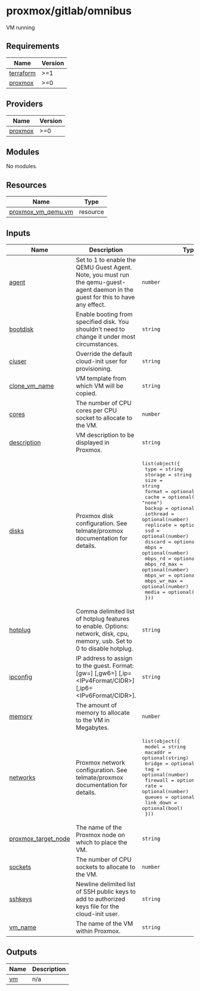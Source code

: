 # proxmox/gitlab/omnibus
VM running

<!-- BEGINNING OF PRE-COMMIT-TERRAFORM DOCS HOOK -->
## Requirements

| Name | Version |
|------|---------|
| <a name="requirement_terraform"></a> [terraform](#requirement\_terraform) | >=1 |
| <a name="requirement_proxmox"></a> [proxmox](#requirement\_proxmox) | >=0 |

## Providers

| Name | Version |
|------|---------|
| <a name="provider_proxmox"></a> [proxmox](#provider\_proxmox) | >=0 |

## Modules

No modules.

## Resources

| Name | Type |
|------|------|
| [proxmox_vm_qemu.vm](https://registry.terraform.io/providers/telmate/proxmox/latest/docs/resources/vm_qemu) | resource |

## Inputs

| Name | Description | Type | Default | Required |
|------|-------------|------|---------|:--------:|
| <a name="input_agent"></a> [agent](#input\_agent) | Set to 1 to enable the QEMU Guest Agent. Note, you must run the qemu-guest-agent daemon in the guest for this to have any effect. | `number` | `0` | no |
| <a name="input_bootdisk"></a> [bootdisk](#input\_bootdisk) | Enable booting from specified disk. You shouldn't need to change it under most circumstances. | `string` | `null` | no |
| <a name="input_ciuser"></a> [ciuser](#input\_ciuser) | Override the default cloud-init user for provisioning. | `string` | n/a | yes |
| <a name="input_clone_vm_name"></a> [clone\_vm\_name](#input\_clone\_vm\_name) | VM template from which VM will be copied. | `string` | n/a | yes |
| <a name="input_cores"></a> [cores](#input\_cores) | The number of CPU cores per CPU socket to allocate to the VM. | `number` | `1` | no |
| <a name="input_description"></a> [description](#input\_description) | VM description to be displayed in Proxmox. | `string` | `null` | no |
| <a name="input_disks"></a> [disks](#input\_disks) | Proxmox disk configuration. See telmate/proxmox documentation for details. | <pre>list(object({<br>    type        = string<br>    storage     = string<br>    size        = string<br>    format      = optional(string, "raw")<br>    cache       = optional(string, "none")<br>    backup      = optional(bool, true)<br>    iothread    = optional(number)<br>    replicate   = optional(number)<br>    ssd         = optional(number)<br>    discard     = optional(string)<br>    mbps        = optional(number)<br>    mbps_rd     = optional(number)<br>    mbps_rd_max = optional(number)<br>    mbps_wr     = optional(number)<br>    mbps_wr_max = optional(number)<br>    media       = optional(string)<br>  }))</pre> | n/a | yes |
| <a name="input_hotplug"></a> [hotplug](#input\_hotplug) | Comma delimited list of hotplug features to enable. Options: network, disk, cpu, memory, usb. Set to 0 to disable hotplug. | `string` | `"0"` | no |
| <a name="input_ipconfig"></a> [ipconfig](#input\_ipconfig) | IP address to assign to the guest. Format: [gw=<GatewayIPv4>] [,gw6=<GatewayIPv6>] [,ip=<IPv4Format/CIDR>] [,ip6=<IPv6Format/CIDR>]. | `string` | `null` | no |
| <a name="input_memory"></a> [memory](#input\_memory) | The amount of memory to allocate to the VM in Megabytes. | `number` | `1024` | no |
| <a name="input_networks"></a> [networks](#input\_networks) | Proxmox network configuration. See telmate/proxmox documentation for details. | <pre>list(object({<br>    model     = string<br>    macaddr   = optional(string)<br>    bridge    = optional(string)<br>    tag       = optional(number)<br>    firewall  = optional(bool)<br>    rate      = optional(number)<br>    queues    = optional(number)<br>    link_down = optional(bool)<br>  }))</pre> | n/a | yes |
| <a name="input_proxmox_target_node"></a> [proxmox\_target\_node](#input\_proxmox\_target\_node) | The name of the Proxmox node on which to place the VM. | `string` | n/a | yes |
| <a name="input_sockets"></a> [sockets](#input\_sockets) | The number of CPU sockets to allocate to the VM. | `number` | `1` | no |
| <a name="input_sshkeys"></a> [sshkeys](#input\_sshkeys) | Newline delimited list of SSH public keys to add to authorized keys file for the cloud-init user. | `string` | n/a | yes |
| <a name="input_vm_name"></a> [vm\_name](#input\_vm\_name) | The name of the VM within Proxmox. | `string` | n/a | yes |

## Outputs

| Name | Description |
|------|-------------|
| <a name="output_vm"></a> [vm](#output\_vm) | n/a |
<!-- END OF PRE-COMMIT-TERRAFORM DOCS HOOK -->
